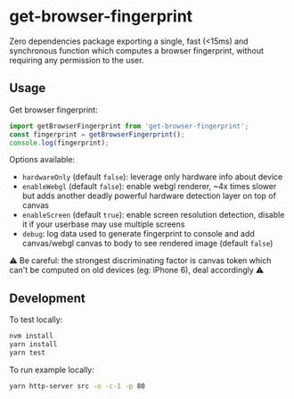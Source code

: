 # get-browser-fingerprint

Zero dependencies package exporting a single, fast (<15ms) and synchronous function which computes a browser fingerprint, without requiring any permission to the user.

## Usage

Get browser fingerprint:  
```js
import getBrowserFingerprint from 'get-browser-fingerprint';
const fingerprint = getBrowserFingerprint();
console.log(fingerprint);
```

Options available:
- `hardwareOnly` (default `false`): leverage only hardware info about device 
- `enableWebgl` (default `false`): enable webgl renderer, ~4x times slower but adds another deadly powerful hardware detection layer on top of canvas
- `enableScreen` (default `true`): enable screen resolution detection, disable it if your userbase may use multiple screens
- `debug`: log data used to generate fingerprint to console and add canvas/webgl canvas to body to see rendered image (default `false`)

⚠️ Be careful: the strongest discriminating factor is canvas token which can't be computed on old devices (eg: iPhone 6), deal accordingly ⚠️

## Development

To test locally:
```sh
nvm install
yarn install
yarn test
```

To run example locally:
```sh
yarn http-server src -o -c-1 -p 80
```
